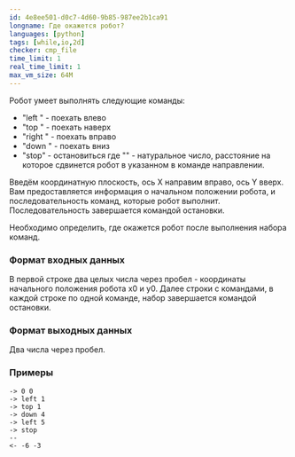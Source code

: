 ```yaml
---
id: 4e8ee501-d0c7-4d60-9b85-987ee2b1ca91
longname: Где окажется робот?
languages: [python]
tags: [while,io,2d]
checker: cmp_file
time_limit: 1
real_time_limit: 1
max_vm_size: 64M
---
```



Робот умеет выполнять следующие команды:
- "left <N>" - поехать влево
- "top <N>" - поехать наверх
- "right <N>" - поехать вправо
- "down <N>" - поехать вниз
- "stop" - остановиться
где "<N>" - натуральное число, расстояние на которое сдвинется робот в указанном в команде направлении.

Введём координатную плоскость, ось X направим вправо, ось Y вверх.
Вам предоставляется информация о начальном положении робота, и последовательность команд, которые робот выполнит. Последовательность завершается командой остановки.

Необходимо определить, где окажется робот после выполнения набора команд.

### Формат входных данных

В первой строке два целых числа через пробел - координаты начального положения робота x0 и y0. Далее строки с командами, в каждой строке по одной команде, набор завершается командой остановки.

### Формат выходных данных

Два числа через пробел.

### Примеры

```
-> 0 0
-> left 1
-> top 1
-> down 4
-> left 5
-> stop
--
<- -6 -3
```
